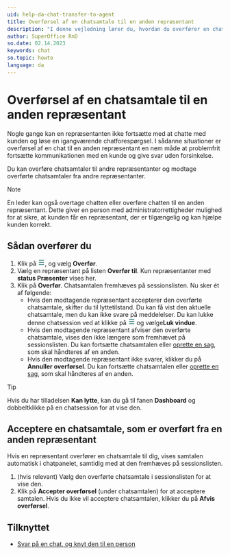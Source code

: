```yaml
---
uid: help-da-chat-transfer-to-agent
title: Overførsel af en chatsamtale til en anden repræsentant
description: "I denne vejledning lærer du, hvordan du overfører en chat til en anden repræsentant."
author: SuperOffice RnD
so.date: 02.14.2023
keywords: chat
so.topic: howto
language: da
---
```


# Overførsel af en chatsamtale til en anden repræsentant

Nogle gange kan en repræsentanten ikke fortsætte med at chatte med kunden og løse en igangværende chatforespørgsel. I sådanne situationer er overførsel af en chat til en anden repræsentant en nem måde at problemfrit fortsætte kommunikationen med en kunde og give svar uden forsinkelse.

Du kan overføre chatsamtaler til andre repræsentanter og modtage overførte chatsamtaler fra andre repræsentanter.

> [!NOTE]
> En leder kan også overtage chatten eller overføre chatten til en anden repræsentant. Dette giver en person med administratorrettigheder mulighed for at sikre, at kunden får en repræsentant, der er tilgængelig og kan hjælpe kunden korrekt.

## Sådan overfører du

1. Klik på ![ikon][img1], og vælg **Overfør**.
2. Vælg en repræsentant på listen **Overfør til**. Kun repræsentanter med **status Præsenter** vises her.
3. Klik på **Overfør**. Chatsamtalen fremhæves på sessionslisten. Nu sker ét af følgende:
    * Hvis den modtagende repræsentant accepterer den overførte chatsamtale, skifter du til lyttetilstand. Du kan få vist den aktuelle chatsamtale, men du kan ikke svare på meddelelser. Du kan lukke denne chatsession ved at klikke på ![ikon][img1] og vælge**Luk vindue**.
    * Hvis den modtagende repræsentant afviser den overførte chatsamtale, vises den ikke længere som fremhævet på sessionslisten. Du kan fortsætte chatsamtalen eller [oprette en sag][1], som skal håndteres af en anden.
    * Hvis den modtagende repræsentant ikke svarer, klikker du på **Annuller overførsel**. Du kan fortsætte chatsamtalen eller [oprette en sag][1], som skal håndteres af en anden.

> [!TIP]
> Hvis du har tilladelsen **Kan lytte**, kan du gå til fanen **Dashboard** og dobbeltklikke på en chatsession for at vise den.

## Acceptere en chatsamtale, som er overført fra en anden repræsentant

Hvis en repræsentant overfører en chatsamtale til dig, vises samtalen automatisk i chatpanelet, samtidig med at den fremhæves på sessionslisten.

1. (hvis relevant) Vælg den overførte chatsamtale i sessionslisten for at vise den.
2. Klik på **Accepter overførsel** (under chatsamtalen) for at acceptere samtalen. Hvis du ikke vil acceptere chatsamtalen, klikker du på **Afvis overførsel**.

## Tilknyttet

* [Svar på en chat, og knyt den til en person][2]

<!-- Referenced links -->
[1]: create-request.md
[2]: respond.md

<!-- Referenced images -->
[img1]: ../../../media/icons/btn-menu.png
